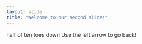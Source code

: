 ```yaml
---
layout: slide
title: "Welcome to our second slide!"
---
```

half of ten toes down
Use the left arrow to go back!
